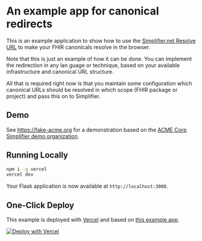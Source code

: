 # An example app for canonical redirects

This is an example application to show how to use the [Simplifier.net Resolve URL](https://simplifier.net/resolve) to make your FHIR canonicals resolve in the browser.

Note that this is just an example of how it can be done. You can implement the redirection in any lan guage or technique, based on your available infrastructure and canonical URL structure.

All that is required right now is that you maintain some configuration which canonical URLs should be resolved in which scope (FHIR package or project) and pass this on to Simplifier.

## Demo

See https://fake-acme.org for a demonstration based on the [ACME Corp Simplifier demo organization](https://simplifier.net/organization/acme).

## Running Locally

```bash
npm i -g vercel
vercel dev
```

Your Flask application is now available at `http://localhost:3000`.

## One-Click Deploy

This example is deployed with [Vercel](https://vercel.com) and based on [this example app](https://github.com/vercel/examples/tree/main/python/flask3).

[![Deploy with Vercel](https://vercel.com/button)](https://vercel.com/new/clone?repository-url=https%3A%2F%2Fgithub.com%2Fvercel%2Fexamples%2Ftree%2Fmain%2Fpython%2Fflask3&demo-title=Flask%203%20%2B%20Vercel&demo-description=Use%20Flask%203%20on%20Vercel%20with%20Serverless%20Functions%20using%20the%20Python%20Runtime.&demo-url=https%3A%2F%2Fflask3-python-template.vercel.app%2F&demo-image=https://assets.vercel.com/image/upload/v1669994156/random/flask.png)
